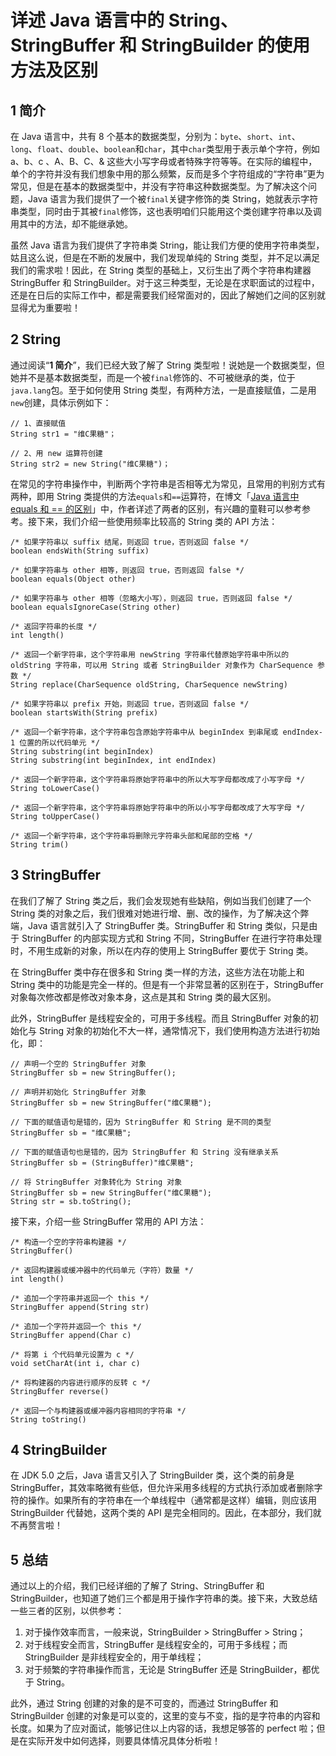# 详述 Java 语言中的 String、StringBuffer 和 StringBuilder 的使用方法及区别

1 简介
----

在 Java 语言中，共有 8 个基本的数据类型，分别为：`byte`、`short`、`int`、`long`、`float`、`double`、`boolean`和`char`，其中`char`类型用于表示单个字符，例如 a、b、c 、A、B、C、& 这些大小写字母或者特殊字符等等。在实际的编程中，单个的字符并没有我们想象中用的那么频繁，反而是多个字符组成的“字符串”更为常见，但是在基本的数据类型中，并没有字符串这种数据类型。为了解决这个问题，Java 语言为我们提供了一个被`final`关键字修饰的类 String，她就表示字符串类型，同时由于其被`final`修饰，这也表明咱们只能用这个类创建字符串以及调用其中的方法，却不能继承她。

虽然 Java 语言为我们提供了字符串类 String，能让我们方便的使用字符串类型，姑且这么说，但是在不断的发展中，我们发现单纯的 String 类型，并不足以满足我们的需求啦！因此，在 String 类型的基础上，又衍生出了两个字符串构建器 StringBuffer 和 StringBuilder。对于这三种类型，无论是在求职面试的过程中，还是在日后的实际工作中，都是需要我们经常面对的，因此了解她们之间的区别就显得尤为重要啦！

2 String
--------

通过阅读“**1 简介**”，我们已经大致了解了 String 类型啦！说她是一个数据类型，但她并不是基本数据类型，而是一个被`final`修饰的、不可被继承的类，位于`java.lang`包。至于如何使用 String 类型，有两种方法，一是直接赋值，二是用`new`创建，具体示例如下：

```
// 1、直接赋值
String str1 = "维C果糖"；

// 2、用 new 运算符创建
String str2 = new String("维C果糖")；
```
在常见的字符串操作中，判断两个字符串是否相等尤为常见，且常用的判别方式有两种，即用 String 类提供的方法`equals`和`==`运算符，在博文「[Java 语言中 equals 和 == 的区别](https://github.com/guobinhit/cg-blog/blob/master/articles-of-blog/java-something/equals-hd.md)」中，作者详述了两者的区别，有兴趣的童鞋可以参考参考。接下来，我们介绍一些使用频率比较高的 String 类的 API 方法：

```
/* 如果字符串以 suffix 结尾，则返回 true，否则返回 false */
boolean endsWith(String suffix)

/* 如果字符串与 other 相等，则返回 true，否则返回 false */
boolean equals(Object other)

/* 如果字符串与 other 相等（忽略大小写），则返回 true，否则返回 false */
boolean equalsIgnoreCase(String other)

/* 返回字符串的长度 */
int length()

/* 返回一个新字符串，这个字符串用 newString 字符串代替原始字符串中所以的 oldString 字符串，可以用 String 或者 StringBuilder 对象作为 CharSequence 参数 */
String replace(CharSequence oldString, CharSequence newString)

/* 如果字符串以 prefix 开始，则返回 true，否则返回 false */
boolean startsWith(String prefix)

/* 返回一个新字符串，这个字符串包含原始字符串中从 beginIndex 到串尾或 endIndex-1 位置的所以代码单元 */
String substring(int beginIndex)
String substring(int beginIndex, int endIndex)

/* 返回一个新字符串，这个字符串将原始字符串中的所以大写字母都改成了小写字母 */
String toLowerCase()

/* 返回一个新字符串，这个字符串将原始字符串中的所以小写字母都改成了大写字母 */
String toUpperCase()

/* 返回一个新字符串，这个字符串将删除元字符串头部和尾部的空格 */
String trim()

```

3 StringBuffer
--------------
在我们了解了 String 类之后，我们会发现她有些缺陷，例如当我们创建了一个 String 类的对象之后，我们很难对她进行增、删、改的操作，为了解决这个弊端，Java 语言就引入了 StringBuffer 类。StringBuffer 和 String 类似，只是由于 StringBuffer 的内部实现方式和 String 不同，StringBuffer 在进行字符串处理时，不用生成新的对象，所以在内存的使用上 StringBuffer 要优于 String 类。

在 StringBuffer 类中存在很多和 String 类一样的方法，这些方法在功能上和 String 类中的功能是完全一样的。但是有一个非常显著的区别在于，StringBuffer 对象每次修改都是修改对象本身，这点是其和 String 类的最大区别。

此外，StringBuffer 是线程安全的，可用于多线程。而且 StringBuffer 对象的初始化与 String 对象的初始化不大一样，通常情况下，我们使用构造方法进行初始化，即：

```
// 声明一个空的 StringBuffer 对象
StringBuffer sb = new StringBuffer();

// 声明并初始化 StringBuffer 对象
StringBuffer sb = new StringBuffer("维C果糖");

// 下面的赋值语句是错的，因为 StringBuffer 和 String 是不同的类型
StringBuffer sb = "维C果糖";

// 下面的赋值语句也是错的，因为 StringBuffer 和 String 没有继承关系
StringBuffer sb = (StringBuffer)"维C果糖";

// 将 StringBuffer 对象转化为 String 对象
StringBuffer sb = new StringBuffer("维C果糖");
String str = sb.toString();

```
接下来，介绍一些 StringBuffer 常用的 API 方法：

```
/* 构造一个空的字符串构建器 */
StringBuffer()

/* 返回构建器或缓冲器中的代码单元（字符）数量 */
int length()

/* 追加一个字符串并返回一个 this */
StringBuffer append(String str)

/* 追加一个字符并返回一个 this */
StringBuffer append(Char c)

/* 将第 i 个代码单元设置为 c */
void setCharAt(int i, char c)

/* 将构建器的内容进行顺序的反转 c */
StringBuffer reverse()

/* 返回一个与构建器或缓冲器内容相同的字符串 */
String toString()

```

4 StringBuilder
---------------
在 JDK 5.0 之后，Java 语言又引入了 StringBuilder 类，这个类的前身是 StringBuffer，其效率略微有些低，但允许采用多线程的方式执行添加或者删除字符的操作。如果所有的字符串在一个单线程中（通常都是这样）编辑，则应该用 StringBuilder 代替她，这两个类的 API 是完全相同的。因此，在本部分，我们就不再赘言啦！

5 总结
----

通过以上的介绍，我们已经详细的了解了 String、StringBuffer 和 StringBuilder，也知道了她们三个都是用于操作字符串的类。接下来，大致总结一些三者的区别，以供参考：

 1. 对于操作效率而言，一般来说，StringBuilder > StringBuffer  > String；
 2. 对于线程安全而言，StringBuffer 是线程安全的，可用于多线程；而 StringBuilder 是非线程安全的，用于单线程；
 3. 对于频繁的字符串操作而言，无论是 StringBuffer 还是 StringBuilder，都优于 String。

此外，通过 String 创建的对象的是不可变的，而通过 StringBuffer 和 StringBuilder 创建的对象是可以变的，这里的变与不变，指的是字符串的内容和长度。如果为了应对面试，能够记住以上内容的话，我想足够答的 perfect 啦；但是在实际开发中如何选择，则要具体情况具体分析啦！

